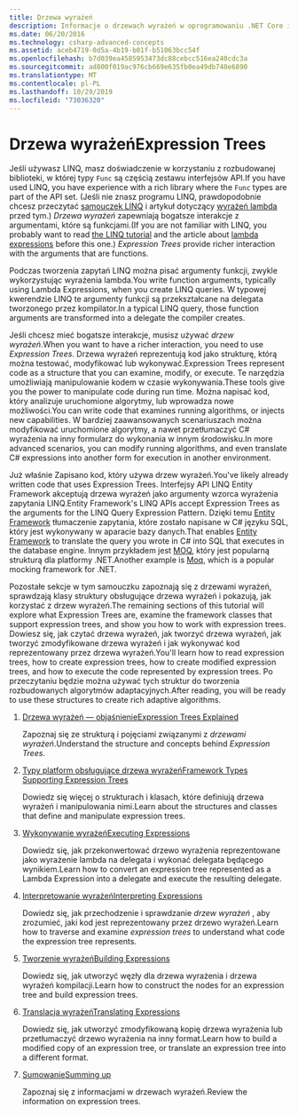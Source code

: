 ```yaml
---
title: Drzewa wyrażeń
description: Informacje o drzewach wyrażeń w oprogramowaniu .NET Core i sposobach ich użycia do reprezentowania kodu jako struktur, które można sprawdzić, zmodyfikować i wykonać.
ms.date: 06/20/2016
ms.technology: csharp-advanced-concepts
ms.assetid: aceb4719-0d5a-4b19-b01f-b51063bcc54f
ms.openlocfilehash: b7d039ea4585953473dc88cebcc516ea240cdc3a
ms.sourcegitcommit: ad800f019ac976cb669e635fb0ea49db740e6890
ms.translationtype: MT
ms.contentlocale: pl-PL
ms.lasthandoff: 10/29/2019
ms.locfileid: "73036320"
---
```

# <a name="expression-trees"></a><span data-ttu-id="43dbc-103">Drzewa wyrażeń</span><span class="sxs-lookup"><span data-stu-id="43dbc-103">Expression Trees</span></span>

<span data-ttu-id="43dbc-104">Jeśli używasz LINQ, masz doświadczenie w korzystaniu z rozbudowanej biblioteki, w której typy `Func` są częścią zestawu interfejsów API.</span><span class="sxs-lookup"><span data-stu-id="43dbc-104">If you have used LINQ, you have experience with a rich library where the `Func` types are part of the API set.</span></span> <span data-ttu-id="43dbc-105">(Jeśli nie znasz programu LINQ, prawdopodobnie chcesz przeczytać [samouczek LINQ](linq/index.md) i artykuł dotyczący [wyrażeń lambda](./programming-guide/statements-expressions-operators/lambda-expressions.md) przed tym.) *Drzewa wyrażeń* zapewniają bogatsze interakcje z argumentami, które są funkcjami.</span><span class="sxs-lookup"><span data-stu-id="43dbc-105">(If you are not familiar with LINQ, you probably want to read [the LINQ tutorial](linq/index.md) and the article about [lambda expressions](./programming-guide/statements-expressions-operators/lambda-expressions.md) before this one.) *Expression Trees* provide richer interaction with the arguments that are functions.</span></span>

<span data-ttu-id="43dbc-106">Podczas tworzenia zapytań LINQ można pisać argumenty funkcji, zwykle wykorzystując wyrażenia lambda.</span><span class="sxs-lookup"><span data-stu-id="43dbc-106">You write function arguments, typically using Lambda Expressions, when you create LINQ queries.</span></span> <span data-ttu-id="43dbc-107">W typowej kwerendzie LINQ te argumenty funkcji są przekształcane na delegata tworzonego przez kompilator.</span><span class="sxs-lookup"><span data-stu-id="43dbc-107">In a typical LINQ query, those function arguments are transformed into a delegate the compiler creates.</span></span> 

<span data-ttu-id="43dbc-108">Jeśli chcesz mieć bogatsze interakcje, musisz używać *drzew wyrażeń*.</span><span class="sxs-lookup"><span data-stu-id="43dbc-108">When you want to have a richer interaction, you need to use *Expression Trees*.</span></span>
<span data-ttu-id="43dbc-109">Drzewa wyrażeń reprezentują kod jako strukturę, którą można testować, modyfikować lub wykonywać.</span><span class="sxs-lookup"><span data-stu-id="43dbc-109">Expression Trees represent code as a structure that you can examine, modify, or execute.</span></span> <span data-ttu-id="43dbc-110">Te narzędzia umożliwiają manipulowanie kodem w czasie wykonywania.</span><span class="sxs-lookup"><span data-stu-id="43dbc-110">These tools give you the power to manipulate code during run time.</span></span> <span data-ttu-id="43dbc-111">Można napisać kod, który analizuje uruchomione algorytmy, lub wprowadza nowe możliwości.</span><span class="sxs-lookup"><span data-stu-id="43dbc-111">You can write code that examines running algorithms, or injects new capabilities.</span></span> <span data-ttu-id="43dbc-112">W bardziej zaawansowanych scenariuszach można modyfikować uruchomione algorytmy, a nawet przetłumaczyć C# wyrażenia na inny formularz do wykonania w innym środowisku.</span><span class="sxs-lookup"><span data-stu-id="43dbc-112">In more advanced scenarios, you can modify running algorithms, and even translate C# expressions into another form for execution in another environment.</span></span>

<span data-ttu-id="43dbc-113">Już właśnie Zapisano kod, który używa drzew wyrażeń.</span><span class="sxs-lookup"><span data-stu-id="43dbc-113">You've likely already written code that uses Expression Trees.</span></span> <span data-ttu-id="43dbc-114">Interfejsy API LINQ Entity Framework akceptują drzewa wyrażeń jako argumenty wzorca wyrażenia zapytania LINQ.</span><span class="sxs-lookup"><span data-stu-id="43dbc-114">Entity Framework's LINQ APIs accept Expression Trees as the arguments for the LINQ Query Expression Pattern.</span></span>
<span data-ttu-id="43dbc-115">Dzięki temu [Entity Framework](/ef/) tłumaczenie zapytania, które zostało napisane w C# języku SQL, który jest wykonywany w aparacie bazy danych.</span><span class="sxs-lookup"><span data-stu-id="43dbc-115">That enables [Entity Framework](/ef/) to translate the query you wrote in C# into SQL that executes in the database engine.</span></span> <span data-ttu-id="43dbc-116">Innym przykładem jest [MOQ](https://github.com/Moq/moq), który jest popularną strukturą dla platformy .NET.</span><span class="sxs-lookup"><span data-stu-id="43dbc-116">Another example is [Moq](https://github.com/Moq/moq), which is a popular mocking framework for .NET.</span></span>

<span data-ttu-id="43dbc-117">Pozostałe sekcje w tym samouczku zapoznają się z drzewami wyrażeń, sprawdzają klasy struktury obsługujące drzewa wyrażeń i pokazują, jak korzystać z drzew wyrażeń.</span><span class="sxs-lookup"><span data-stu-id="43dbc-117">The remaining sections of this tutorial will explore what Expression Trees are, examine the framework classes that support expression trees, and show you how to work with expression trees.</span></span> <span data-ttu-id="43dbc-118">Dowiesz się, jak czytać drzewa wyrażeń, jak tworzyć drzewa wyrażeń, jak tworzyć zmodyfikowane drzewa wyrażeń i jak wykonywać kod reprezentowany przez drzewa wyrażeń.</span><span class="sxs-lookup"><span data-stu-id="43dbc-118">You'll learn how to read expression trees, how to create expression trees, how to create modified expression trees, and how to execute the code represented by expression trees.</span></span> <span data-ttu-id="43dbc-119">Po przeczytaniu będzie można używać tych struktur do tworzenia rozbudowanych algorytmów adaptacyjnych.</span><span class="sxs-lookup"><span data-stu-id="43dbc-119">After reading, you will be ready to use these structures to create rich adaptive algorithms.</span></span>

1. [<span data-ttu-id="43dbc-120">Drzewa wyrażeń — objaśnienie</span><span class="sxs-lookup"><span data-stu-id="43dbc-120">Expression Trees Explained</span></span>](expression-trees-explained.md)

    <span data-ttu-id="43dbc-121">Zapoznaj się ze strukturą i pojęciami związanymi z *drzewami wyrażeń*.</span><span class="sxs-lookup"><span data-stu-id="43dbc-121">Understand the structure and concepts behind *Expression Trees*.</span></span>
    
2. [<span data-ttu-id="43dbc-122">Typy platform obsługujące drzewa wyrażeń</span><span class="sxs-lookup"><span data-stu-id="43dbc-122">Framework Types Supporting Expression Trees</span></span>](expression-classes.md)
    
    <span data-ttu-id="43dbc-123">Dowiedz się więcej o strukturach i klasach, które definiują drzewa wyrażeń i manipulowania nimi.</span><span class="sxs-lookup"><span data-stu-id="43dbc-123">Learn about the structures and classes that define and manipulate expression trees.</span></span>
    
3. [<span data-ttu-id="43dbc-124">Wykonywanie wyrażeń</span><span class="sxs-lookup"><span data-stu-id="43dbc-124">Executing Expressions</span></span>](expression-trees-execution.md)

    <span data-ttu-id="43dbc-125">Dowiedz się, jak przekonwertować drzewo wyrażenia reprezentowane jako wyrażenie lambda na delegata i wykonać delegata będącego wynikiem.</span><span class="sxs-lookup"><span data-stu-id="43dbc-125">Learn how to convert an expression tree represented as a Lambda Expression into a delegate and execute the resulting delegate.</span></span>

4. [<span data-ttu-id="43dbc-126">Interpretowanie wyrażeń</span><span class="sxs-lookup"><span data-stu-id="43dbc-126">Interpreting Expressions</span></span>](expression-trees-interpreting.md)

    <span data-ttu-id="43dbc-127">Dowiedz się, jak przechodzenie i sprawdzanie *drzew wyrażeń* , aby zrozumieć, jaki kod jest reprezentowany przez drzewo wyrażeń.</span><span class="sxs-lookup"><span data-stu-id="43dbc-127">Learn how to traverse and examine *expression trees* to understand what code the expression tree represents.</span></span>

5. [<span data-ttu-id="43dbc-128">Tworzenie wyrażeń</span><span class="sxs-lookup"><span data-stu-id="43dbc-128">Building Expressions</span></span>](expression-trees-building.md)

    <span data-ttu-id="43dbc-129">Dowiedz się, jak utworzyć węzły dla drzewa wyrażenia i drzewa wyrażeń kompilacji.</span><span class="sxs-lookup"><span data-stu-id="43dbc-129">Learn how to construct the nodes for an expression tree and build expression trees.</span></span>

6. [<span data-ttu-id="43dbc-130">Translacja wyrażeń</span><span class="sxs-lookup"><span data-stu-id="43dbc-130">Translating Expressions</span></span>](expression-trees-translating.md)

    <span data-ttu-id="43dbc-131">Dowiedz się, jak utworzyć zmodyfikowaną kopię drzewa wyrażenia lub przetłumaczyć drzewo wyrażenia na inny format.</span><span class="sxs-lookup"><span data-stu-id="43dbc-131">Learn how to build a modified copy of an expression tree, or translate an expression tree into a different format.</span></span>

7. [<span data-ttu-id="43dbc-132">Sumowanie</span><span class="sxs-lookup"><span data-stu-id="43dbc-132">Summing up</span></span>](expression-trees-summary.md)

    <span data-ttu-id="43dbc-133">Zapoznaj się z informacjami w drzewach wyrażeń.</span><span class="sxs-lookup"><span data-stu-id="43dbc-133">Review the information on expression trees.</span></span>
